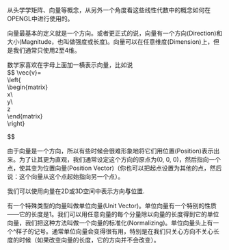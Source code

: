 从头学学矩阵、向量等概念，从另外一个角度看这些线性代数中的概念如何在OPENGL中进行使用的。

向量最基本的定义就是一个方向。或者更正式的说，向量有一个方向\(Direction\)和大小\(Magnitude，也叫做强度或长度\)。向量可以在任意维度\(Dimension\)上，但是我们通常只使用2至4维。

数学家喜欢在字母上面加一横表示向量，比如说  
$$ \vec{v}=  
\left{  
  \begin{matrix}  
   x\  
   y\  
   z  
  \end{matrix}  
\right}

$$

由于向量是一个方向，所以有些时候会很难形象地将它们用位置\(Position\)表示出来。为了让其更为直观，我们通常设定这个方向的原点为\(0, 0, 0\)，然后指向一个点，使其变为位置向量\(Position Vector\)（你也可以把起点设置为其他的点，然后说：这个向量从这个点起始指向另一个点）。

我们可以使用向量在2D或3D空间中表示方向**与**位置.

有一个特殊类型的向量叫做单位向量\(Unit Vector\)。单位向量有一个特别的性质——它的长度是1。我们可以用任意向量的每个分量除以向量的长度得到它的单位向量，我们把这种方法叫做一个向量的标准化\(Normalizing\)。单位向量头上有一个^样子的记号。通常单位向量会变得很有用，特别是在我们只关心方向不关心长度的时候（如果改变向量的长度，它的方向并不会改变）。

  


